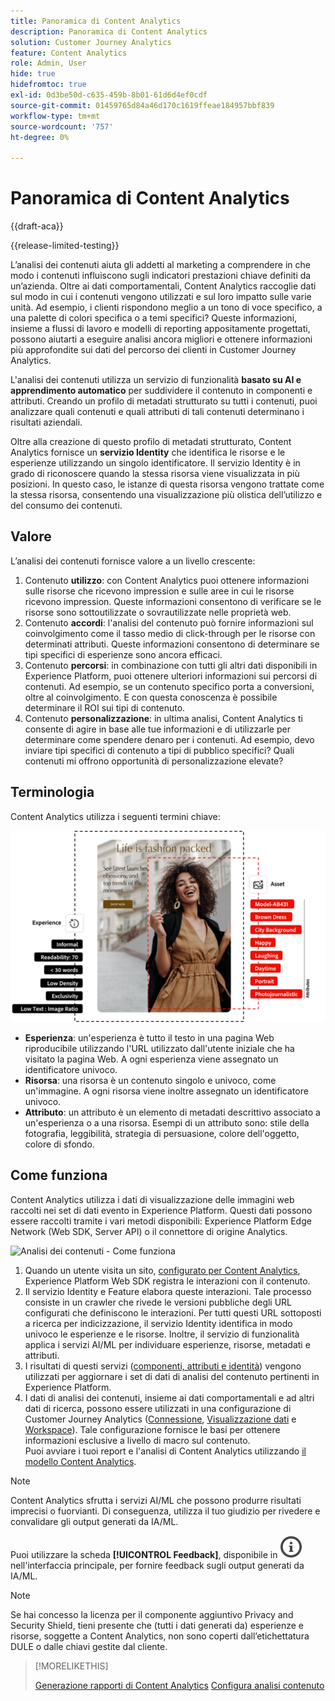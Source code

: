 ```yaml
---
title: Panoramica di Content Analytics
description: Panoramica di Content Analytics
solution: Customer Journey Analytics
feature: Content Analytics
role: Admin, User
hide: true
hidefromtoc: true
exl-id: 0d3be50d-c635-459b-8b01-61d6d4ef0cdf
source-git-commit: 01459765d84a46d170c1619ffeae184957bbf839
workflow-type: tm+mt
source-wordcount: '757'
ht-degree: 0%

---
```


# Panoramica di Content Analytics

{{draft-aca}}

{{release-limited-testing}}

L’analisi dei contenuti aiuta gli addetti al marketing a comprendere in che modo i contenuti influiscono sugli indicatori prestazioni chiave definiti da un’azienda. Oltre ai dati comportamentali, Content Analytics raccoglie dati sul modo in cui i contenuti vengono utilizzati e sul loro impatto sulle varie unità. Ad esempio, i clienti rispondono meglio a un tono di voce specifico, a una palette di colori specifica o a temi specifici? Queste informazioni, insieme a flussi di lavoro e modelli di reporting appositamente progettati, possono aiutarti a eseguire analisi ancora migliori e ottenere informazioni più approfondite sui dati del percorso dei clienti in Customer Journey Analytics.

L&#39;analisi dei contenuti utilizza un servizio di funzionalità **basato su AI e apprendimento automatico** per suddividere il contenuto in componenti e attributi. Creando un profilo di metadati strutturato su tutti i contenuti, puoi analizzare quali contenuti e quali attributi di tali contenuti determinano i risultati aziendali.

Oltre alla creazione di questo profilo di metadati strutturato, Content Analytics fornisce un **servizio Identity** che identifica le risorse e le esperienze utilizzando un singolo identificatore. Il servizio Identity è in grado di riconoscere quando la stessa risorsa viene visualizzata in più posizioni. In questo caso, le istanze di questa risorsa vengono trattate come la stessa risorsa, consentendo una visualizzazione più olistica dell’utilizzo e del consumo dei contenuti.

## Valore

L’analisi dei contenuti fornisce valore a un livello crescente:

1. Contenuto **utilizzo**: con Content Analytics puoi ottenere informazioni sulle risorse che ricevono impression e sulle aree in cui le risorse ricevono impression. Queste informazioni consentono di verificare se le risorse sono sottoutilizzate o sovrautilizzate nelle proprietà web.
1. Contenuto **accordi**: l&#39;analisi del contenuto può fornire informazioni sul coinvolgimento come il tasso medio di click-through per le risorse con determinati attributi. Queste informazioni consentono di determinare se tipi specifici di esperienze sono ancora efficaci.
1. Contenuto **percorsi**: in combinazione con tutti gli altri dati disponibili in Experience Platform, puoi ottenere ulteriori informazioni sui percorsi di contenuti. Ad esempio, se un contenuto specifico porta a conversioni, oltre al coinvolgimento. E con questa conoscenza è possibile determinare il ROI sui tipi di contenuto.
1. Contenuto **personalizzazione**: in ultima analisi, Content Analytics ti consente di agire in base alle tue informazioni e di utilizzarle per determinare come spendere denaro per i contenuti. Ad esempio, devo inviare tipi specifici di contenuto a tipi di pubblico specifici? Quali contenuti mi offrono opportunità di personalizzazione elevate?

## Terminologia

Content Analytics utilizza i seguenti termini chiave:

![Assets ed esperienze](/help/content-analytics/assets//content-analytics-experience-asset.png)

* **Esperienza**: un&#39;esperienza è tutto il testo in una pagina Web riproducibile utilizzando l&#39;URL utilizzato dall&#39;utente iniziale che ha visitato la pagina Web. A ogni esperienza viene assegnato un identificatore univoco.
* **Risorsa**: una risorsa è un contenuto singolo e univoco, come un&#39;immagine. A ogni risorsa viene inoltre assegnato un identificatore univoco.
* **Attributo**: un attributo è un elemento di metadati descrittivo associato a un&#39;esperienza o a una risorsa. Esempi di un attributo sono: stile della fotografia, leggibilità, strategia di persuasione, colore dell&#39;oggetto, colore di sfondo.

## Come funziona

Content Analytics utilizza i dati di visualizzazione delle immagini web raccolti nei set di dati evento in Experience Platform. Questi dati possono essere raccolti tramite i vari metodi disponibili: Experience Platform Edge Network (Web SDK, Server API) o il connettore di origine Analytics.

![Analisi dei contenuti - Come funziona](assets/aca-overview.gif)


1. Quando un utente visita un sito, [configurato per Content Analytics](config/configuration.md), Experience Platform Web SDK registra le interazioni con il contenuto.
1. Il servizio Identity e Feature elabora queste interazioni. Tale processo consiste in un crawler che rivede le versioni pubbliche degli URL configurati che definiscono le interazioni. Per tutti questi URL sottoposti a ricerca per indicizzazione, il servizio Identity identifica in modo univoco le esperienze e le risorse. Inoltre, il servizio di funzionalità applica i servizi AI/ML per individuare esperienze, risorse, metadati e attributi.
1. I risultati di questi servizi ([componenti, attributi e identità](/help/content-analytics/report/components.md)) vengono utilizzati per aggiornare i set di dati di analisi del contenuto pertinenti in Experience Platform.
1. I dati di analisi dei contenuti, insieme ai dati comportamentali e ad altri dati di ricerca, possono essere utilizzati in una configurazione di Customer Journey Analytics ([Connessione](/help/connections/overview.md), [Visualizzazione dati](/help/data-views/data-views.md) e [Workspace](/help/analysis-workspace/home.md)). Tale configurazione fornisce le basi per ottenere informazioni esclusive a livello di macro sul contenuto. <br/>Puoi avviare i tuoi report e l&#39;analisi di Content Analytics utilizzando [il modello Content Analytics](/help/content-analytics/report/report.md#template).

>[!NOTE]
>
>Content Analytics sfrutta i servizi AI/ML che possono produrre risultati imprecisi o fuorvianti. Di conseguenza, utilizza il tuo giudizio per rivedere e convalidare gli output generati da IA/ML.
>
>Puoi utilizzare la scheda **[!UICONTROL Feedback]**, disponibile in ![InfoOutline](/help/assets/icons/InfoOutline.svg) nell&#39;interfaccia principale, per fornire feedback sugli output generati da IA/ML.
>

>[!NOTE]
>
>Se hai concesso la licenza per il componente aggiuntivo Privacy and Security Shield, tieni presente che (tutti i dati generati da) esperienze e risorse, soggette a Content Analytics, non sono coperti dall’etichettatura DULE o dalle chiavi gestite dal cliente.
>


>[!MORELIKETHIS]
>
>[Generazione rapporti di Content Analytics](report/report.md)
>[Configura analisi contenuto](config/configuration.md)
>